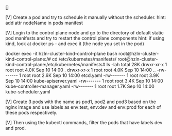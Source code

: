 []

[V] Create a pod and try to schedule it manually without the scheduler.
	hint: add attr nodeName in pods manifest

[V] Login to the control plane node and go to the directory of default static pod manifests and try to restart the control plane components
	hint: if using kind, look at docker ps - and exec it (the node you set in the pod)

docker exec -it hzln-cluster-kind-control-plane bash
root@hzln-cluster-kind-control-plane:/# cd /etc/kubernetes/manifests/
root@hzln-cluster-kind-control-plane:/etc/kubernetes/manifests# ls -lah
total 28K
drwxr-xr-x 1 root root 4.0K Sep 10 14:00 .
drwxr-xr-x 1 root root 4.0K Sep 10 14:00 ..
-rw------- 1 root root 2.6K Sep 10 14:00 etcd.yaml
-rw------- 1 root root 3.9K Sep 10 14:00 kube-apiserver.yaml
-rw------- 1 root root 3.4K Sep 10 14:00 kube-controller-manager.yaml
-rw------- 1 root root 1.7K Sep 10 14:00 kube-scheduler.yaml


[V] Create 3 pods with the name as pod1, pod2 and pod3 based on the nginx image and use labels as env:test, env:dev and env:prod for each of these pods respectively.

[V] Then using the kubectl commands, filter the pods that have labels dev and prod.
